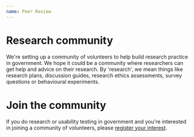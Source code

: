 ```yaml
---
name: Peer Review
---
```

# Research community #
	

We're setting up a community of volunteers to help build research practice in government. We hope it could be a community where researchers can get help and advice on their research. By 'research', we mean things like research plans, discussion guides, research ethics assessments, survey questions or behavioural experiments.
	

# Join the community #
	

If you do research or usability testing in government and you're interested in joining a community of volunteers, please [register your interest](https://www.surveymonkey.com/r/HWQBBL5).
